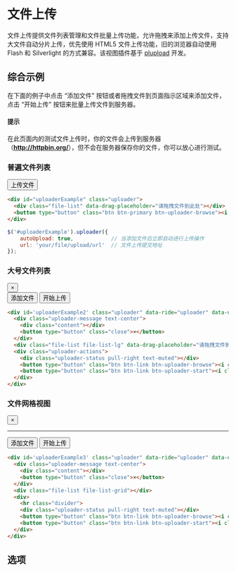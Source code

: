 # 文件上传

文件上传提供文件列表管理和文件批量上传功能，允许拖拽来添加上传文件，支持大文件自动分片上传，优先使用 HTML5 文件上传功能，旧的浏览器自动使用 Flash 和 Silverlight 的方式兼容。该视图插件基于 <a href="http://www.plupload.com/" target="_blank">plupload</a> 开发。

## 综合示例

在下面的例子中点击 “添加文件” 按钮或者拖拽文件到页面指示区域来添加文件，点击 “开始上传” 按钮来批量上传文件到服务器。

<div class="alert alert-primary">
  <h4>提示</h4>
  <p>在此页面内的测试文件上传时，你的文件会上传到服务器（<a target="_blank" class="alert-link text-hostname" href="http://httpbin.org/post"><strong>http://httpbin.org/</strong></a>），但不会在服务器保存你的文件，你可以放心进行测试。</p>
</div>


### 普遍文件列表

<div class="example">
  <div id="uploaderExample" class="uploader" data-auto-upload="true">
    <div class="file-list" data-drag-placeholder="请拖拽文件到此处"></div>
    <button type="button" class="btn btn-primary btn-uploader-browse"><i class="icon icon-cloud-upload"></i> 上传文件</button>
  </div>
</div>

```html
<div id="uploaderExample" class="uploader">
  <div class="file-list" data-drag-placeholder="请拖拽文件到此处"></div>
  <button type="button" class="btn btn-primary btn-uploader-browse"><i class="icon icon-cloud-upload"></i> 上传文件</button>
</div>
```

```javascript
$('#uploaderExample').uploader({
    autoUpload: true,            // 当添加文件后立即自动进行上传操作
    url: 'your/file/upload/url'  // 文件上传提交地址
});
```

### 大号文件列表

<div class="example">
  <div id='uploaderExample2' class="uploader">
    <div class="uploader-message text-center">
      <div class="content"></div>
      <button type="button" class="close">×</button>
    </div>
    <div class="file-list file-list-lg" data-drag-placeholder="请拖拽文件到此处"></div>
    <div class="uploader-actions">
      <div class="uploader-status pull-right text-muted"></div>
      <button type="button" class="btn btn-link btn-uploader-browse"><i class="icon icon-plus"></i> 添加文件</button>
      <button type="button" class="btn btn-link btn-uploader-start"><i class="icon icon-cloud-upload"></i> 开始上传</button>
    </div>
  </div>
</div>

```html
<div id='uploaderExample2' class="uploader" data-ride="uploader" data-url="your/file/upload/url">
  <div class="uploader-message text-center">
    <div class="content"></div>
    <button type="button" class="close">×</button>
  </div>
  <div class="file-list file-list-lg" data-drag-placeholder="请拖拽文件到此处"></div>
  <div class="uploader-actions">
    <div class="uploader-status pull-right text-muted"></div>
    <button type="button" class="btn btn-link btn-uploader-browse"><i class="icon icon-plus"></i> 添加文件</button>
    <button type="button" class="btn btn-link btn-uploader-start"><i class="icon icon-cloud-upload"></i> 开始上传</button>
  </div>
</div>
```

### 文件网格视图

<div class="example">
  <div id='uploaderExample3' class="uploader">
    <div class="uploader-message text-center">
      <div class="content"></div>
      <button type="button" class="close">×</button>
    </div>
    <div class="file-list file-list-grid"></div>
    <div>
      <hr class="divider">
      <div class="uploader-status pull-right text-muted"></div>
      <button type="button" class="btn btn-link btn-uploader-browse"><i class="icon icon-plus"></i> 添加文件</button>
      <button type="button" class="btn btn-link btn-uploader-start"><i class="icon icon-cloud-upload"></i> 开始上传</button>
    </div>
  </div>
</div>

```html
<div id='uploaderExample3' class="uploader" data-ride="uploader" data-url="your/file/upload/url">
  <div class="uploader-message text-center">
    <div class="content"></div>
    <button type="button" class="close">×</button>
  </div>
  <div class="file-list file-list-grid"></div>
  <div>
    <hr class="divider">
    <div class="uploader-status pull-right text-muted"></div>
    <button type="button" class="btn btn-link btn-uploader-browse"><i class="icon icon-plus"></i> 添加文件</button>
    <button type="button" class="btn btn-link btn-uploader-start"><i class="icon icon-cloud-upload"></i> 开始上传</button>
  </div>
</div>
```

<script src="dist/lib/uploader/zui.uploader.js"></script>
<link href="dist/lib/uploader/zui.uploader.css" rel="stylesheet">

<script>
function afterPageLoad() {
    $('.uploader').uploader({
        chunk_size: '50kb',
        url: window.location.protocol + '//httpbin.org/post'
    });
}
</script>

## 选项
